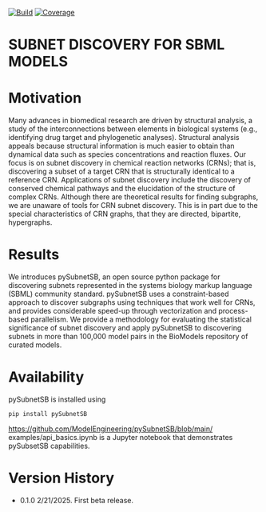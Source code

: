 [![Build](https://github.com/ModelEngineering/pySubnetSB/actions/workflows/github-actions.yml/badge.svg)](https://github.com/ModelEngineering/pySubnetSB/actions/workflows/github-actions.yml)
[![Coverage](https://github.com/ModelEngineering/pySubnetSB/actions/workflows/github-actions.yml/coverage.svg)](https://github.com/ModelEngineering/pySubnetSB/actions/workflows/github-actions.yml)

# SUBNET DISCOVERY FOR SBML MODELS

# Motivation
Many advances in biomedical research are driven by structural analysis, a study of the interconnections
between elements in biological systems (e.g., identifying drug target and phylogenetic analyses). Structural analysis
appeals because structural information is much easier to obtain than dynamical data such as species concentrations
and reaction fluxes. Our focus is on subnet discovery in chemical reaction networks (CRNs); that is, discovering a
subset of a target CRN that is structurally identical to a reference CRN. Applications of subnet discovery include the
discovery of conserved chemical pathways and the elucidation of the structure of complex CRNs. Although there are
theoretical results for finding subgraphs, we are unaware of tools for CRN subnet discovery. This is in part due to the
special characteristics of CRN graphs, that they are directed, bipartite, hypergraphs.

# Results
We introduces pySubnetSB, an open source python package for discovering subnets represented in the systems
biology markup language (SBML) community standard. pySubnetSB uses a constraint-based approach to discover
subgraphs using techniques that work well for CRNs, and provides considerable speed-up through vectorization and
process-based parallelism. We provide a methodology for evaluating the statistical significance of subnet discovery and
apply pySubnetSB to discovering subnets in more than 100,000 model pairs in the BioModels repository of curated
models.

# Availability
pySubnetSB is installed using

    pip install pySubnetSB
https://github.com/ModelEngineering/pySubnetSB/blob/main/
examples/api_basics.ipynb is a Jupyter notebook that demonstrates pySubsetSB capabilities.

# Version History
* 0.1.0 2/21/2025. First beta release.